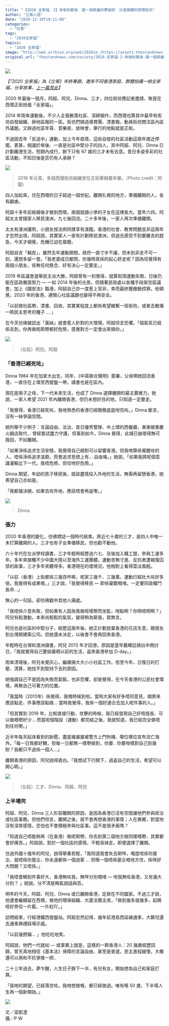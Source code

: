 ```yaml
---
title: "【2020 全家福．2】傘後到散後　當一個美麗的夢破碎　分道揚鑣的西環街坊"
author: "立場人語"
date: "2020-12-19T19:11:00"
categories:
  - "社會"
tags:
  - "2020全家福"
topics:
  - "2020 全家福"
image: "http://web.archive.org/web/2020im_/https://assets.thestandnews.com/media/photos/20201219-0920copy_Kl75I_Rg18gj1.png"
original_url: "thestandnews.com/society/2020-全家福-2-傘後到散後-當一個美麗的夢破碎-分道揚鑣的西環街坊"
---
```

![](http://web.archive.org/web/2020im_/https://assets.thestandnews.com/media/photos/20201219-0920copy_Kl75I_Rg18gj1.png)

_【「2020 全家福」為《立場》年終專題，邀來不同香港家庭、群體拍攝一幀全家福，分享故事，[上一篇見此](../../society/2020-%E5%85%A8%E5%AE%B6%E7%A6%8F-1-%E6%95%99%E5%B8%AB%E5%AE%B6%E5%BA%AD%E7%9A%84%E7%A7%BB%E6%B0%91%E6%95%85%E4%BA%8B-%E5%8E%BB%E5%B9%B4%E5%B8%B6%E5%AD%90%E5%A5%B3-%E5%92%8C%E4%BD%A0%E9%A3%9B-%E4%BB%8A%E5%A4%A9%E5%9C%A8%E6%A9%9F%E5%A0%B4%E5%91%8A%E5%88%A5%E9%A6%99%E6%B8%AF/)】_

2020 年最後一個月，阿超、阿兒、Dinna、三才，四位街坊應記者邀請，聚首在西環正街拍張「全家福」。

2014 年雨傘運動後，不少人主張散落社區、深耕細作，而西環也算其中最早有街坊自發組織、辦地區報的一區。街坊們搞過導賞團、漂書箱，動員街坊關注區內區外議題。又辦過社區年宵、音樂夜、放映會，舉行的地點就是正街。

不過因去年「反送中」運動，加上今年疫情，這些自發的社區活動這兩年接近停擺。更甚，相識於傘後、一直是社區中堅分子的四人，其中阿超、阿兒、Dinna 已計劃離港生活，短期內成行，餘下只有 67 歲的三才未有去意。昔日多姿多彩的社區活動，不知日後是否仍有人承辦？

![](http://web.archive.org/web/2020im_/https://assets.thestandnews.com/media/photos/28576076_853597294811798_129690437333024768_n_n0hVD_owydpGO.jpg)
> 2018 年元宵，多個西環街坊組織曾在正街舉辦嘉年華。（Photo credit：阿龍）

四人加起來，住在西環的日子超過一個世紀。離開扎根的地方，準備離開的人，各有顧慮。

阿超十多年前結婚後才搬到西環，兩個就讀小學的子女在這裡長大。當年六四，阿超太太曾隨家人移民澳洲，九七後回流。二十多年後，一家人再次準備離開。

太太有澳洲護照，小朋友按法例同樣享有澳籍。香港的社會、教育問題並非這兩年才忽然出現，阿超說，其實家人一直有計劃移民澳洲，但過去感受不到要離去的趕急，今天才頓覺，危機已迫在眉睫。

阿超自言「賴皮」，雖然去年運動期間，政府一直寸步不讓，但未到非走不可一刻，還想多留一會。「我老婆成日都問，你幾時真係的起心肝走呢？因為佢覺得有兩個小朋友，係無任何懸念、好有決心一定要走。」

2019 年區議會選舉民主派大勝，阿超曾有一刻覺得，就算街頭運動失敗，日後仍能在區政層面努力 — 一如 2014 年後的光景。但隨著民政處以各種手段架空區議會，加上《國安法》臨港，阿超自己亦一度惹上官非，幸而最終獲撤銷控罪。他頓覺，2020 年的香港，連關心社區議題也變得不再安全。

「以前做社區嘢，漂書、回收，其實某程度上都係希望維繫一班街坊，或者去散播一啲民主思考的種子 ... 」

在今天彷彿被認出「黃絲」就會惹人針對的大環境，阿超坦言恐懼。「個氣氛已經係去到，你再做呢啲嘢都好危險，感覺對方一定會出來搞你。」

![](http://web.archive.org/web/2020im_/https://assets.thestandnews.com/media/photos/20201209_PW_FamilySaiWan_PW25040_65zSU_osIZ4Jn.jpg)
> （左起）阿兒，阿超

### **「香港已經死咗」**

Dinna 1984 年在加拿大出生，同年，《中英聯合聲明》簽署，父母帶她回流香港，一直住在上環至西營盤一帶，讀書也是在區內。

現在是兩子之母，下一代未來生活，也成了 Dinna 選擇離開的最主要推力。她說，一家人希望 2021 年內離開香港，但仍未想好目的地，只知道一定要走。

「我覺得，香港已經死咗，我哋熟悉的香港已經徹徹底底咁完咗。」Dinna 斷言，沒有一絲爭論空間。

她列舉不少例子：言論自由、法治、昔日優秀警隊、中上環的西餐廳，漸漸被重慶火鍋店取代... 曾經嘗試盡力守護，但事到如今，Dinna 覺得，此城已崩壞得無可挽回，不如離開。

「如果淨係追求生活安穩，我覺得自己絕對可以留響香港。但我哋算係覺醒咗的人，唔係淨係追求溫飽，而會追求思想上有... 自由咯。」她說，「如果我將呢個意識灌輸比下一代，我唔危險，但佢哋好危險。」

Dinna 期望，年幼的孩子移民後，就該盡情投入外地的生活，無需再留戀香港，她寄望自己亦如是。

「我都幾決絕，如果去咗外地，應該唔會再返嚟。」

![](http://web.archive.org/web/2020im_/https://assets.thestandnews.com/media/photos/20201209_PW_FamilySaiWan_PW24988_FM7RL_GxAxe3Z.jpg)
> Dinna

### **張力**

2020 年香港的變化，彷彿標誌一個時代結束。將近七十歲的三才，是四人中唯一未打算離開的人。三才也有子女準備移民，但也勸不動他。

六十年代在左派學校讀書，三才年輕時經歷過六七、及後加入職工盟，參與工運多年。多年來接觸不少中國大陸以至海外工運團體，運動苦無寸進、反抗者遭報復囚禁的故事，三才多年來聽得多。香港現在的壞境況，他相對上看得雲淡風輕。

「以前（香港）上街都係三幾百咋嘛，呢家三幾千、三幾萬，運動已經壯大咗好多倍，我覺得有成果嘅，」三才說，「我覺得移民 — 即係棄戰嘅啫。一定要同政權鬥長命...」

無心的一句話，卻彷彿戳中其他人痛處。

「我唔係介意失敗，但如果有人因為我做呢樣嘢而坐監，咁點啊？你明唔明啊？」阿兒有點激動，本來尚輕鬆的氣氛，變得稍為緊張，眾無言。

阿兒也是社區的中堅分子，經歷這兩年後，她正計劃放棄香港的花店生意，跟朋友到台灣開建築公司。但她還未決定，以後會不會再回來香港。

年輕時在台灣和澳洲讀書，阿兒 2013 年才回港，原因是當年戴耀廷搞佔中商討日，「我就覺得自己要拋棄晒以前的生活，返來香港參加 D-day。」

雨傘清場後，阿兒未覺灰心，繼續搞大大小小社區工作。但至今年，日復日的打壓、清算，她找不到堅持下去的原因。

她強調自己不是因為失敗而氣餒，也非恐懼，卻是覺得，在今天香港的公民社會環境，再無自己可著力的位置。

「我當時（2013年）係覺得，我嘅時候到啦。當時大家有好多唔同意見，傾將來應該點走、件事應該點做... 當時我覺得，我係一個好適合去加入呢件事的人。」

「但其實到 2019 年，比較直接行動、攻擊的時候，我已經發現自己好唔擅長、可以做嘅嘢好少... 而當呢個階段（運動）都完結之後，我就知道，我已經完全做唔到任何嘢。」

近半年每天起床看到的新聞，盡是誰誰誰被警方上門拘捕、哪位哪位宣布流亡海外。「每一日我都好嬲，但每一日都無一樣嘢做到，你要.. 你要咁樣對自己到幾耐？我都只不過係一個人...」

離開香港的原因，阿兒說得直白。「我想試下行開下，過返自己的生活，希望可以開心啲。」

![](http://web.archive.org/web/2020im_/https://assets.thestandnews.com/media/photos/20201209_PW_FamilySaiWan_PW25050_a823C_wSPs85O.jpg)
> （左起）三才、Dinna、阿超、阿兒

### **上半場完**

阿超、阿兒、Dinna 三人形容離開的原因，是因為香港已沒有空間讓他們參與政治或社區事務。但他們坦言，離開之後，就不會再想香港的事情；人在異鄉，對當地沒有深厚感情，恐怕也不會積極參與社區事。這不是很矛盾嗎？

「知道自己唔能夠再（在香港）做呢啲嘢，你去到第二個地方做同樣嘅嘢，其實都會好痛苦。」阿超說，對於一個社區的感情，不輕易抹走，即便選擇了離開。

住過外國十幾年的阿兒，說得舉重若輕，「我知道我會失去啲咩，嗰度唔係你屋企、就唔係你屋企，你永遠都係一個過客 ... 但喺一個唔係屋企嘅地方住，係咪好大問題？又唔係。」

「我唔會睇到件事好大，香港無咗我，無咩分別嘅啫 — 咁我無咗香港，又有幾大分別？ 」她說。分不清是晦氣說話與否。

明年的今天，阿超、阿兒、Dinna 或已離開香港，定居在不同國家。不過三才說，他還會繼續留在西環，做他的環保組織、大廈法團主席，「做到幾多就幾多，起碼唔好畀佢一片藍、一片紅吖。」

訪問結束，行經港鐵西營盤站。阿超忽然記得，幾年前港島西延線通車，大夥兒還去通車典禮踩場示威。

「以前幾撚癲... 」他吃吃地笑。

阿超說，他們一代就如 — 或事實上就是，這樣的一群香港人：20 幾歲經歷回歸，曾天真地相信《基本法》保障的言論自由、甚至是普選，民主進程緩慢，大概還可以用和平抗爭推一把..

二十三年過去，夢乍醒，人生日子餘下一半，有兒有女，開始想為自己和家庭打算。

「我哋的期望，已經落空咗。我哋想做嘅，都已經做過。唯有喺 50 歲、下半場人生再一個新開始。」

![](http://web.archive.org/web/2020im_/https://assets.thestandnews.com/media/photos/20201209_PW_FamilySaiWan_PW24984_upCyi_B4unlEt.jpg)

文／梁凱澄  
攝／P W